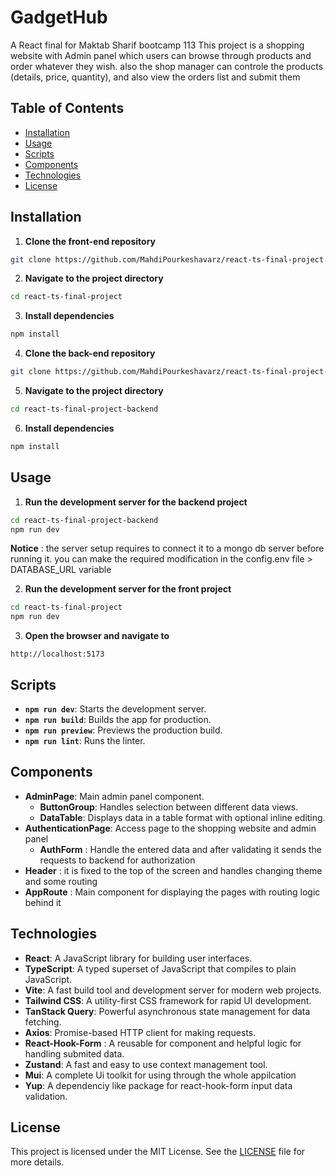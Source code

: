 # GadgetHub

A React final for Maktab Sharif bootcamp 113
This project is a shopping website with Admin panel which users can browse through products and order whatever they wish. also the shop manager can controle the products (details, price, quantity), and also view the orders list and submit them

## Table of Contents

- [Installation](#Installation)
- [Usage](#Usage)
- [Scripts](#Scripts)
- [Components](#Components)
- [Technologies](#Technologies)
- [License](#License)

## Installation

1. **Clone the front-end repository**

```bash
git clone https://github.com/MahdiPourkeshavarz/react-ts-final-project.git
```

2. **Navigate to the project directory**

```bash
cd react-ts-final-project
```

3. **Install dependencies**

```bash
npm install
```

4. **Clone the back-end repository**

```bash
git clone https://github.com/MahdiPourkeshavarz/react-ts-final-project-backend.git
```

5. **Navigate to the project directory**

```bash
cd react-ts-final-project-backend
```

6. **Install dependencies**

```bash
npm install
```

## Usage

1. **Run the development server for the backend project**

```bash
cd react-ts-final-project-backend
npm run dev
```

**Notice** : the server setup requires to connect it to a mongo db server before running it. you can make the required modification in the config.env file > DATABASE_URL variable

2. **Run the development server for the front project**

```bash
cd react-ts-final-project
npm run dev
```

3. **Open the browser and navigate to**

```
http://localhost:5173
```

## Scripts

- **`npm run dev`**: Starts the development server.
- **`npm run build`**: Builds the app for production.
- **`npm run preview`**: Previews the production build.
- **`npm run lint`**: Runs the linter.

## Components

- **AdminPage**: Main admin panel component.
  - **ButtonGroup**: Handles selection between different data views.
  - **DataTable**: Displays data in a table format with optional inline editing.
- **AuthenticationPage**: Access page to the shopping website and admin panel
  - **AuthForm** : Handle the entered data and after validating it sends the requests to backend for authorization
- **Header** : it is fixed to the top of the screen and handles changing theme and some routing
- **AppRoute** : Main component for displaying the pages with routing logic behind it

## Technologies

- **React**: A JavaScript library for building user interfaces.
- **TypeScript**: A typed superset of JavaScript that compiles to plain JavaScript.
- **Vite**: A fast build tool and development server for modern web projects.
- **Tailwind CSS**: A utility-first CSS framework for rapid UI development.
- **TanStack Query**: Powerful asynchronous state management for data fetching.
- **Axios**: Promise-based HTTP client for making requests.
- **React-Hook-Form** : A reusable for component and helpful logic for handling submited data.
- **Zustand**: A fast and easy to use context management tool.
- **Mui**: A complete Ui toolkit for using through the whole appilcation
- **Yup**: A dependenciy like package for react-hook-form input data validation.

## License

This project is licensed under the MIT License. See the [LICENSE](LICENSE) file for more details.

